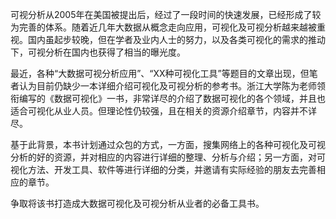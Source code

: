 可视分析从2005年在美国被提出后，经过了一段时间的快速发展，已经形成了较为完善的体系。随着近几年大数据从概念走向应用，可视化及可视分析越来越被重视。国内虽起步较晚，但在学者及业内人士的努力，以及各类可视化的需求的推动下，可视分析在国内也获得了相当的曝光度。

最近，各种“大数据可视分析应用”、“XX种可视化工具”等题目的文章出现，但笔者认为目前仍缺少一本详细介绍可视化及可视分析的参考书。浙江大学陈为老师领衔编写的《数据可视化》一书，非常详尽的介绍了数据可视化的各个领域，并且也适合可视化从业人员。但理论性仍较强，且在相关的资源介绍章节，内容并不详尽。

基于此背景，本书计划通过众包的方式，一方面，搜集网络上的各种可视化及可视分析的好的资源，并对相应的内容进行详细的整理、分析与介绍；另一方面，对可视化方法、开发工具、软件等进行详细的分类，并邀请有实际经验的朋友去完善相应的章节。

争取将该书打造成大数据可视化及可视分析从业者的必备工具书。